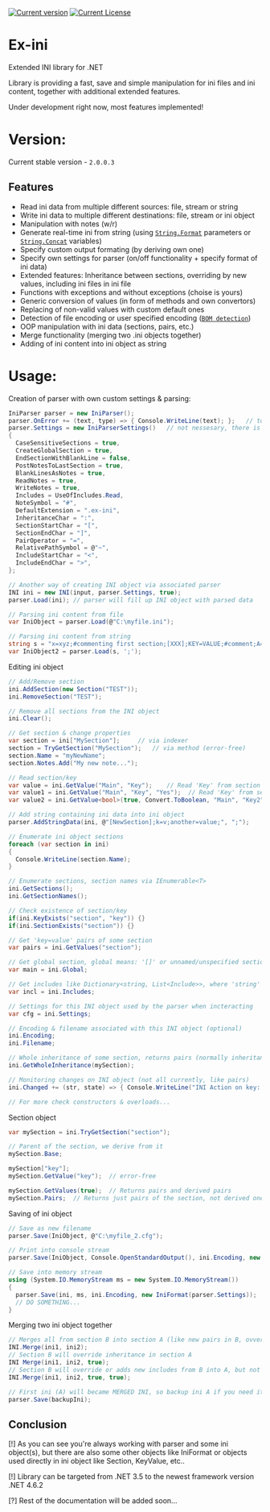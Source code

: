 [![Current version](http://test.the-one.cz/github/ex-ini/version.svg)](https://github.com/xtremertx/Ex-ini)
[![Current License](http://test.the-one.cz/github/ex-ini/license.svg)](https://github.com/xtremertx/Ex-ini)
# Ex-ini
Extended INI library for .NET

Library is providing a fast, save and simple manipulation for ini files and ini content, together with additional extended features.

Under development right now, most features implemented!

# Version:

Current stable version - `2.0.0.3`

Features
--------

* Read ini data from multiple different sources: file, stream or string
* Write ini data to multiple different destinations: file, stream or ini object
* Manipulation with notes (w/r)
* Generate real-time ini from string (using [`String.Format`](https://msdn.microsoft.com/cs-cz/library/system.string.format.aspx) parameters or [`String.Concat`](https://msdn.microsoft.com/cs-cz/library/system.string.concat.aspx) variables)
* Specify custom output formating (by deriving own one)
* Specify own settings for parser (on/off functionality + specify format of ini data)
* Extended features: Inheritance between sections, overriding by new values, including ini files in ini file
* Functions with exceptions and without exceptions (choise is yours)
* Generic conversion of values (in form of methods and own convertors)
* Replacing of non-valid values with custom default ones
* Detection of file encoding or user specified encoding ([`BOM detection`](https://en.wikipedia.org/wiki/Byte_order_mark))
* OOP manipulation with ini data (sections, pairs, etc.)
* Merge functionality (merging two .ini objects together)
* Adding of ini content into ini object as string

# Usage:

Creation of parser with own custom settings & parsing:
```C#
IniParser parser = new IniParser();
parser.OnError += (text, type) => { Console.WriteLine(text); };   // to see error, warning, infos..
parser.Settings = new IniParserSettings()   // not nessesary, there is default preset...
{
  CaseSensitiveSections = true,
  CreateGlobalSection = true,
  EndSectionWithBlankLine = false,
  PostNotesToLastSection = true,
  BlankLinesAsNotes = true,
  ReadNotes = true,
  WriteNotes = true,
  Includes = UseOfIncludes.Read,
  NoteSymbol = "#",
  DefaultExtension = ".ex-ini",
  InheritanceChar = ":",
  SectionStartChar = "[",
  SectionEndChar = "]",
  PairOperator = "=",
  RelativePathSymbol = @"~",
  IncludeStartChar = "<",
  IncludeEndChar = ">",
};

// Another way of creating INI object via associated parser
INI ini = new INI(input, parser.Settings, true);
parser.Load(ini); // parser will fill up INI object with parsed data

// Parsing ini content from file
var IniObject = parser.Load(@"C:\myfile.ini");

// Parsing ini content from string
string s = "x=xyz;#commenting first section;[XXX];KEY=VALUE;#comment;A=B;[C];[D:C];f=Z;[FIX];TEXT=LOL";
var IniObject2 = parser.Load(s, ';');

```

Editing ini object
```C#
// Add/Remove section
ini.AddSection(new Section("TEST"));
ini.RemoveSection("TEST");

// Remove all sections from the INI object
ini.Clear();

// Get section & change properties
var section = ini["MySection"];     // via indexer
section = TryGetSection("MySection");   // via method (error-free)
section.Name = "myNewName";
section.Notes.Add("My new note...");

// Read section/key
var value = ini.GetValue("Main", "Key");    // Read 'Key' from section 'Main'
var value1 = ini.GetValue("Main", "Key", "Yes");  // Read 'Key' from section 'Main' with default value set to 'Yes'
var value2 = ini.GetValue<bool>(true, Convert.ToBoolean, "Main", "Key2"); // Read again but convert the result into bool via existing or custom handler

// Add string containing ini data into ini object
parser.AddStringData(ini, @"[NewSection];k=v;another=value;", ";");

// Enumerate ini object sections
foreach (var section in ini)
{
  Console.WriteLine(section.Name);
}

// Enumerate sections, section names via IEnumerable<T>
ini.GetSections();
ini.GetSectionNames();

// Check existence of section/key
if(ini.KeyExists("section", "key")) {}
if(ini.SectionExists("section")) {}

// Get 'key=value' pairs of some section
var pairs = ini.GetValues("section");

// Get global section, global means: '[]' or unnamed/unspecified section on the start of the file
var main = ini.Global;

// Get includes like Dictionary<string, List<Include>>, where 'string' is section where include(s) belongs and 'List<Include>' is the list of the includes
var incl = ini.Includes;

// Settings for this INI object used by the parser when incteracting
var cfg = ini.Settings;

// Encoding & filename associated with this INI object (optional)
ini.Encoding;
ini.Filename;

// Whole inheritance of some section, returns pairs (normally inheritance takes into account only base section)
ini.GetWholeInheritance(mySection);

// Monitoring changes on INI object (not all currently, like pairs)
ini.Changed += (str, state) => { Console.WriteLine("INI Action on key: {0}, state: {1}", str, state); };

// For more check constructors & overloads...
```

Section object
```C#
var mySection = ini.TryGetSection("section");

// Parent of the section, we derive from it
mySection.Base;

mySection["key"];
mySection.GetValue("key");  // error-free

mySection.GetValues(true);  // Returns pairs and derived pairs
mySection.Pairs;  // Returns just pairs of the section, not derived ones

```

Saving of ini object
```C#
// Save as new filename
parser.Save(IniObject, @"C:\myfile_2.cfg");

// Print into console stream
parser.Save(IniObject, Console.OpenStandardOutput(), ini.Encoding, new IniFormat(parser.Settings));

// Save into memory stream
using (System.IO.MemoryStream ms = new System.IO.MemoryStream())
{
  parser.Save(ini, ms, ini.Encoding, new IniFormat(parser.Settings));
  // DO SOMETHING...
}
```

Merging two ini object together
```C#
// Merges all from section B into section A (like new pairs in B, ovveriden values from B, new sections in B, but not inheritance)
INI.Merge(ini1, ini2);
// Section B will override inheritance in section A
INI Merge(ini1, ini2, true);
// Section B will override or adds new includes from B into A, but not notes associated with includes in B (notes are not supported right now)
INI.Merge(ini1, ini2, true, true);

// First ini (A) will became MERGED INI, so backup ini A if you need it for some reason..
parser.Save(backupIni);
```

Conclusion
----------

[!] As you can see you're always working with parser and some ini object(s), but there are also some other objects like IniFormat or objects used directly in ini object like Section, KeyValue, etc..

[!] Library can be targeted from .NET 3.5 to the newest framework version .NET 4.6.2

[?] Rest of the documentation will be added soon...



